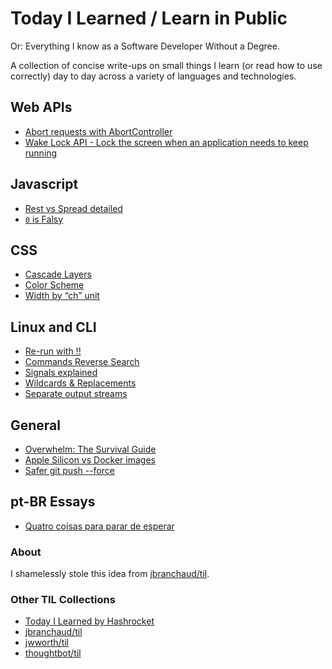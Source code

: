 # Today I Learned / Learn in Public
Or: Everything I know as a Software Developer Without a Degree.

A collection of concise write-ups on small things I learn (or read how to use correctly) day to day across a variety of languages and technologies.

## Web APIs

- [Abort requests with AbortController](web/abort-controller.md)
- [Wake Lock API - Lock the screen when an application needs to keep running](web/wake-lock.md)

## Javascript

- [Rest vs Spread detailed](javascript/triple-dots.md)
- [`0` is Falsy](javascript/zero-is-falsy.md)

## CSS

- [Cascade Layers](css/cascade-layers.md)
- [Color Scheme](css/color-scheme.md)
- [Width by “ch” unit](css/max-width-with-ch.md)

## Linux and CLI

- [Re-run with !!](linux-and-cli/bang-bang.md)
- [Commands Reverse Search](linux-and-cli/reverse-search.md)
- [Signals explained](linux-and-cli/signals.md)
- [Wildcards & Replacements](linux-and-cli/wildcards-replacements.md)
- [Separate output streams](linux-and-cli/output-streams.md)

## General

- [Overwhelm: The Survival Guide](general/overwhelm-survival-guide.md)
- [Apple Silicon vs Docker images](general/apple-silicon-docker-images.md)
- [Safer git push --force](general/git-push-force-with-lease.md)

## pt-BR Essays

- [Quatro coisas para parar de esperar](essays/4-coisas-parar-de-esperar.md)

### About

I shamelessly stole this idea from
[jbranchaud/til](https://github.com/jbranchaud/til).

### Other TIL Collections

- [Today I Learned by Hashrocket](https://til.hashrocket.com)
- [jbranchaud/til](https://github.com/jbranchaud/til)
- [jwworth/til](https://github.com/jwworth/til)
- [thoughtbot/til](https://github.com/thoughtbot/til)
